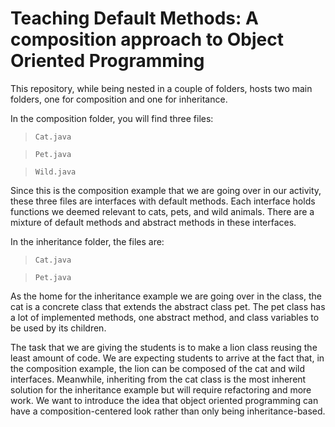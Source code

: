 # Teaching Default Methods: A composition approach to Object Oriented Programming
This repository, while being nested in a couple of folders, hosts two main folders, one for composition and one for inheritance.

In the composition folder, you will find three files:
> `Cat.java`

> `Pet.java`

> `Wild.java`

Since this is the composition example that we are going over in our activity, these three files are interfaces with default methods. Each interface holds functions we deemed relevant to cats, pets, and wild animals. There are a mixture of default methods and abstract methods in these interfaces. 

In the inheritance folder, the files are:
>  `Cat.java`

>  `Pet.java`

As the home for the inheritance example we are going over in the class, the cat is a concrete class that extends the abstract class pet. The pet class has a lot of implemented methods, one abstract method, and class variables to be used by its children. 

The task that we are giving the students is to make a lion class reusing the least amount of code. We are expecting students to arrive at the fact that, in the composition example, the lion can be composed of the cat and wild interfaces. Meanwhile, inheriting from the cat class is the most inherent solution for the inheritance example but will require refactoring and more work. We want to introduce the idea that object oriented programming can have a composition-centered look rather than only being inheritance-based.
